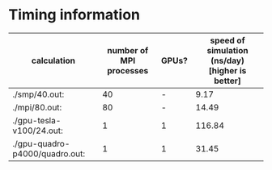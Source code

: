 # Timing information

| calculation              |  number of MPI processes | GPUs?  | speed of simulation (ns/day) [higher is better] | 
|--------------------------|--------------------------|--------|-------------------------------------------------|
| ./smp/40.out:            |  40          | -      |    9.17 | 
| ./mpi/80.out:            |  80          | -      |    14.49 |
| ./gpu-tesla-v100/24.out: |   1          | 1      |   116.84 |
| ./gpu-quadro-p4000/quadro.out:| 1       | 1      |    31.45 |
